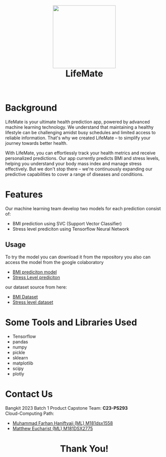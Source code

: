 <h1 align="center">
  <img src="https://i.imgur.com/gtSZ6Q8.png" width="200"/><br/>
  LifeMate
  
</h1>

</h1>


<br/>

# Background
<!-- > Choice overload is an adverse effect of too many available choices on our decision-making ability.
> 
> We have limited cognitive resources, so having more options to consider drains our mental energy more quickly.
> 
> Less is not always a bad idea. Cutting down the menu could increase the revenue. -->

LifeMate is your ultimate health prediction app, powered by advanced machine learning technology. We understand that maintaining a healthy lifestyle can be challenging amidst busy schedules and limited access to reliable information. That's why we created LifeMate – to simplify your journey towards better health.

With LifeMate, you can effortlessly track your health metrics and receive personalized predictions. Our app currently predicts BMI and stress levels, helping you understand your body mass index and manage stress effectively. But we don't stop there – we're continuously expanding our predictive capabilities to cover a range of diseases and conditions.


# Features
Our machine learning team develop two models for each prediction consist of:
- BMI prediction using SVC (Support Vector Classifier)
- Stress level prediciton using Tensorflow Neural Network

## Usage
To try the model you can download it from the repository
you also can access the model from the google colaboratory
- [BMI prediciton model](https://colab.research.google.com/drive/12hW6SO_j1b-6ozd-4SIhG_pB5BE16R3U?usp=sharing)
- [Stress Level prediciton](https://colab.research.google.com/drive/1KL2H-1XztHg-cHne0SW3-Z9W2c0Qfy3z?usp=sharing)

our dataset source from here:
- [BMI Dataset](https://www.kaggle.com/datasets/yasserh/bmidataset)
- [Stress level dataset](https://www.kaggle.com/datasets/ydalat/lifestyle-and-wellbeing-data)


# Some Tools and Libraries Used
- Tensorflow
- pandas
- numpy
- pickle
- sklearn
- matplotlib
- scipy
- plotly

# Contact Us
Bangkit 2023 Batch 1 Product Capstone Team: **C23-PS293**
<br/>
Cloud-Computing Path:
- [Muhammad Farhan Haniftyaji (ML) M181dsx1558](https://github.com/mawargun)
- [Matthew Eucharist (ML) M181DSX2775](https://github.com/metty321)

<h1 align="center">
  Thank You!
</h1>
